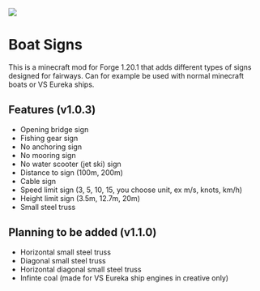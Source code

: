 [<img src="https://img.shields.io/badge/Modrinth-gray?logo=modrinth">](https://modrinth.com/)

# Boat Signs
This is a minecraft mod for Forge 1.20.1 that adds different types of signs designed for fairways.
Can for example be used with normal minecraft boats or VS Eureka ships.

## Features (v1.0.3)
- Opening bridge sign
- Fishing gear sign
- No anchoring sign
- No mooring sign
- No water scooter (jet ski) sign
- Distance to sign (100m, 200m)
- Cable sign
- Speed limit sign (3, 5, 10, 15, you choose unit, ex m/s, knots, km/h)
- Height limit sign (3.5m, 12.7m, 20m)
- Small steel truss

## Planning to be added (v1.1.0)
- Horizontal small steel truss
- Diagonal small steel truss
- Horizontal diagonal small steel truss
- Infinte coal (made for VS Eureka ship engines in creative only)
